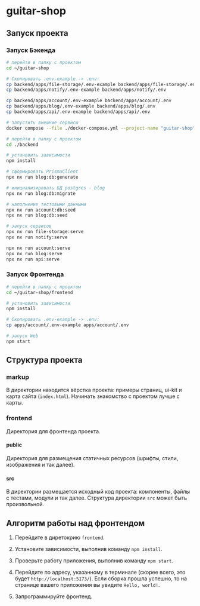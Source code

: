 # guitar-shop

## Запуск проекта

### Запуск Бэкенда
```bash
# перейти в папку с проектом
cd ~/guitar-shop

# Скопировать .env-example -> .env:
cp backend/apps/file-storage/.env-example backend/apps/file-storage/.env
cp backend/apps/notify/.env-example backend/apps/notify/.env

cp backend/apps/account/.env-example backend/apps/account/.env
cp backend/apps/blog/.env-example backend/apps/blog/.env
cp backend/apps/api/.env-example backend/apps/api/.env

# запустить внешние сервисы
docker compose --file ./docker-compose.yml --project-name "guitar-shop" up -d

# перейти в папку с проектом
cd ./backend

# установить зависимости
npm install

# сформировать PrismaClient
npx nx run blog:db:generate

# инициализировать БД postgres - blog
npx nx run blog:db:migrate

# наполнение тестовыми данными
npx nx run account:db:seed
npx nx run blog:db:seed

# запуск сервисов
npx nx run file-storage:serve
npx nx run notify:serve

npx nx run account:serve
npx nx run blog:serve
npx nx run api:serve
```

### Запуск Фронтенда
```bash
# перейти в папку с проектом
cd ~/guitar-shop/frontend

# установить зависимости
npm install

# Скопировать .env-example -> .env:
cp apps/account/.env-example apps/account/.env

# запуск Web
npm start
```

## Структура проекта

### markup

В директории находится вёрстка проекта: примеры страниц, ui-kit и карта сайта (`index.html`). Начинать знакомство с проектом лучше с карты.

### frontend

Директория для фронтенда проекта.

#### public

Директория для размещения статичных ресурсов (шрифты, стили, изображения и так далее).

#### src

В директории размещается исходный код проекта: компоненты, файлы с тестами, модули и так далее. Структура директории `src` может быть произвольной.

## Алгоритм работы над фронтендом

1. Перейдите в диретокрию `frontend`.

2. Установите зависимости, выполнив команду `npm install`.

3. Проверьте работу приложения, выполнив команду `npm start`.

4. Перейдите по адресу, указанному в терминале (скорее всего, это будет `http://localhost:5173/`). Если сборка прошла успешно, то на странице вашего приложения вы увидите `Hello, world!`.

5. Запрограммируйте фронтенд.
